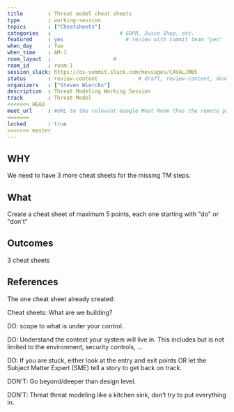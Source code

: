 ```yaml
---
title        : Threat model cheat sheets
type         : working-session
topics       : ["Cheatsheets"]
categories   :                      # GDPR, Juice Shop, etc.
featured     : yes                    # review with summit team "yes"
when_day     : Tue
when_time    : AM-1
room_layout  :                    #
room_id      : room-1
session_slack: https://os-summit.slack.com/messages/CAVALJMB5
status       : review-content             # draft, review-content, done
organizers   : ["Steven Wierckx"]
description  : Threat Modeling Working Session
track        : Threat Model
<<<<<<< HEAD
meet_url     : #URL to the relevant Google Meet Room thus the remote participants can join a session
=======
locked       : true
>>>>>>> master
---
```


## WHY

We need to have 3 more cheat sheets for the missing TM steps.

## What

Create a cheat sheet of maximum 5 points, each one starting with "do" or "don't"

## Outcomes

3 cheat sheets

## References

The one cheat sheet already created:

Cheat sheets: What are we building?

DO: scope to what is under your control.

DO: Understand the context your system will live in. This includes but is not limited to the environment, security controls, …

DO: If you are stuck, either look at the entry and exit points OR let the Subject Matter Expert (SME) tell a story to get back on track.

DON’T: Go beyond/deeper than design level.

DON’T: Threat threat modeling like a kitchen sink, don’t try to put everything in.
